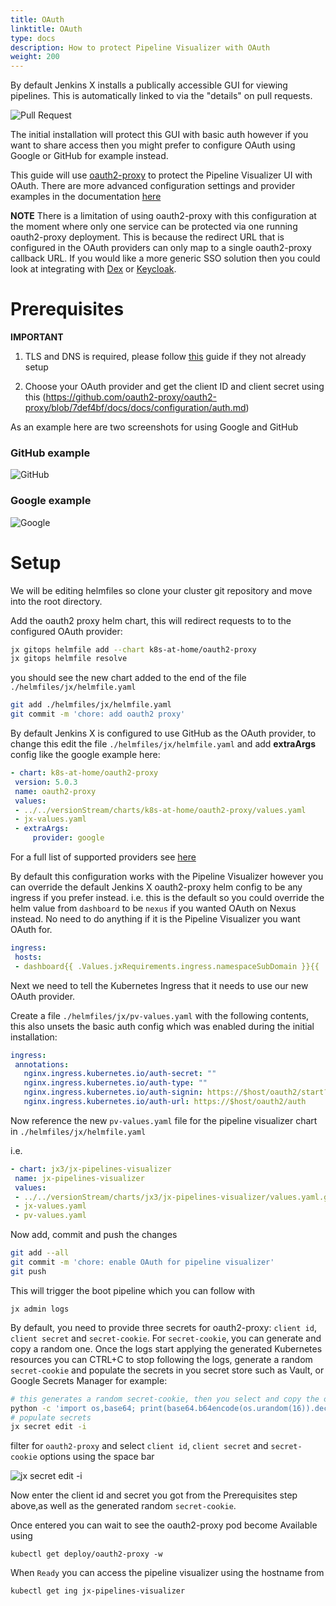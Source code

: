 ```yaml
---
title: OAuth
linktitle: OAuth
type: docs
description: How to protect Pipeline Visualizer with OAuth
weight: 200
---
```

 
By default Jenkins X installs a publically accessible GUI for viewing pipelines.  This is automatically linked to via the "details" on pull requests.
 
![Pull Request](/images/v3/gui-link1.png)
 
The initial installation will protect this GUI with basic auth however if you want to share access then you might prefer to configure OAuth using Google or GitHub for example instead. 
 
This guide will use [oauth2-proxy](https://github.com/oauth2-proxy/oauth2-proxy) to protect the Pipeline Visualizer UI with OAuth.  There are more advanced configuration settings and provider examples in the documentation [here](https://github.com/oauth2-proxy/oauth2-proxy/blob/7def4bf/docs/docs/configuration/auth.md)
 
__NOTE__ There is a limitation of using oauth2-proxy with this configuration at the moment where only one service can be protected via one running oauth2-proxy deployment.  This is because the redirect URL that is configured in the OAuth providers can only map to a single oauth2-proxy callback URL.  If you would like a more generic SSO solution then you could look at integrating with [Dex](https://github.com/dexidp/dex#dex---a-federated-openid-connect-provider) or [Keycloak](https://www.keycloak.org/).
 
# Prerequisites

__IMPORTANT__ 

1. TLS and DNS is required, please follow [this](/v3/admin/setup/ingress/tls_dns) guide if they not already setup
 
2. Choose your OAuth provider and get the client ID and client secret using this (https://github.com/oauth2-proxy/oauth2-proxy/blob/7def4bf/docs/docs/configuration/auth.md)
 
As an example here are two screenshots for using Google and GitHub
 
### GitHub example
 
![GitHub](/images/v3/oauth_gh.png)
 
### Google example

![Google](/images/v3/oauth_google.png)
 
# Setup
 
We will be editing helmfiles so clone your cluster git repository and move into the root directory.
 
Add the oauth2 proxy helm chart, this will redirect requests to to the configured OAuth provider:
```bash
jx gitops helmfile add --chart k8s-at-home/oauth2-proxy
jx gitops helmfile resolve
```
you should see the new chart added to the end of the file `./helmfiles/jx/helmfile.yaml`
 
```bash
git add ./helmfiles/jx/helmfile.yaml
git commit -m 'chore: add oauth2 proxy'
```
 
By default Jenkins X is configured to use GitHub as the OAuth provider, to change this edit the file `./helmfiles/jx/helmfile.yaml` and add __extraArgs__ config like the google example here:
```yaml
- chart: k8s-at-home/oauth2-proxy
 version: 5.0.3
 name: oauth2-proxy
 values:
 - ../../versionStream/charts/k8s-at-home/oauth2-proxy/values.yaml
 - jx-values.yaml
 - extraArgs:
     provider: google
```
 
For a full list of supported providers see [here](https://github.com/oauth2-proxy/oauth2-proxy/blob/7def4bf/docs/docs/configuration/auth.md)
 
By default this configuration works with the Pipeline Visualizer however you can override the default Jenkins X oauth2-proxy helm config to be any ingress if you prefer instead. 
i.e. this is the default so you could override the helm value from `dashboard` to be `nexus` if you wanted OAuth on Nexus instead.  No need to do anything if it is the Pipeline Visualizer you want OAuth for.
```yaml
ingress:
 hosts:
 - dashboard{{ .Values.jxRequirements.ingress.namespaceSubDomain }}{{ .Values.jxRequirements.ingress.domain }}
 ```
 
Next we need to tell the Kubernetes Ingress that it needs to use our new OAuth provider.
 
Create a file `./helmfiles/jx/pv-values.yaml` with the following contents, this also unsets the basic auth config which was enabled during the initial installation:
 
```yaml
ingress:
 annotations:
   nginx.ingress.kubernetes.io/auth-secret: ""
   nginx.ingress.kubernetes.io/auth-type: ""
   nginx.ingress.kubernetes.io/auth-signin: https://$host/oauth2/start?rd=$escaped_request_uri
   nginx.ingress.kubernetes.io/auth-url: https://$host/oauth2/auth
```
 
Now reference the new `pv-values.yaml` file for the pipeline visualizer chart in `./helmfiles/jx/helmfile.yaml`
 
i.e.
 
```yaml
- chart: jx3/jx-pipelines-visualizer
 name: jx-pipelines-visualizer
 values:
 - ../../versionStream/charts/jx3/jx-pipelines-visualizer/values.yaml.gotmpl
 - jx-values.yaml
 - pv-values.yaml
```
 
Now add, commit and push the changes
```bash
git add --all
git commit -m 'chore: enable OAuth for pipeline visualizer'
git push
```
This will trigger the boot pipeline which you can follow with
```
jx admin logs
```
By default, you need to provide three secrets for oauth2-proxy: `client id`, `client secret` and `secret-cookie`. For `secret-cookie`, you can generate and copy a random one. Once the logs start applying the generated Kubernetes resources you can CTRL+C to stop following the logs, generate a random `secret-cookie` and populate the secrets in you secret store such as Vault, or Google Secrets Manager for example:
```bash
# this generates a random secret-cookie, then you select and copy the output
python -c 'import os,base64; print(base64.b64encode(os.urandom(16)).decode("ascii"))'
# populate secrets
jx secret edit -i
```
filter for `oauth2-proxy` and select `client id`, `client secret` and `secret-cookie` options using the space bar

![jx secret edit -i](/images/v3/oauth_secret_edit.png)

Now enter the client id and secret you got from the Prerequisites step above,as well as the generated random `secret-cookie`.
 
Once entered you can wait to see the oauth2-proxy pod become Available using
```
kubectl get deploy/oauth2-proxy -w
```
When `Ready` you can access the pipeline visualizer using the hostname from
```
kubectl get ing jx-pipelines-visualizer
```
